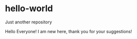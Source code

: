 # hello-world
Just another repository

Hello Everyone!
I am new here, thank you for your suggestions!
